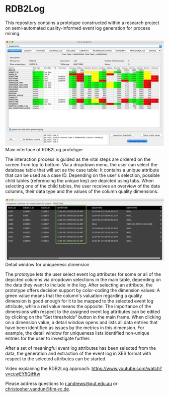 # RDB2Log
This repository contains a prototype constructed within a research project on semi-automated quality-informed event log generation for process mining.

![alt text](Screenshot1.jpeg "Main interface of RDB2Log")
Main interface of RDB2Log prototype

The interaction process is guided as the vital steps are ordered on the screen from top to bottom. Via a dropdown menu, the user can select the database table that will act as the case table: It contains a unique attribute that can be used as a case ID. Depending on the user's selection, possible child tables (referencing the unique key) are depicted using tabs. When selecting one of the child tables, the user receives an overview of the data columns, their data type and the values of the column quality dimensions.

![alt text](Screenshot2_with_highlight.jpg "Detail window for uniqueness dimension")
Detail window for uniqueness dimension

The prototype lets the user select event log attributes for some or all of the depicted columns via dropdown selections in the main table, depending on the data they want to include in the log. After selecting an attribute, the prototype offers decision support by color-coding the dimension values: A green value means that the column's valuation regarding a quality dimension is good enough for it to be mapped to the selected event log attribute, while a red value means the opposite. The importance of the dimensions with respect to the assigned event log attributes can be edited by clicking on the "Set thresholds" button in the main frame. When clicking on a dimension value, a detail window opens and lists all data entries that have been identified as issues by the metrics in this dimension. For example, the detail window for uniqueness lists identified non-unique entries for the user to investigate further.

After a set of meaningful event log attributes has been selected from the data, the generation and extraction of the event log in XES format with respect to the selected attributes can be started.

Video explaining the RDB2Log approach: https://www.youtube.com/watch?v=ccwEY5QiHtw

Please address questions to r.andrews@qut.edu.au or christopher.vandun@fim-rc.de.
